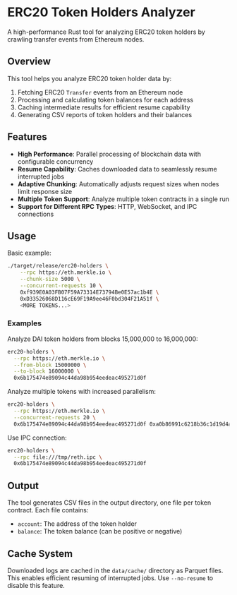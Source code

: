 # ERC20 Token Holders Analyzer

A high-performance Rust tool for analyzing ERC20 token holders by crawling transfer events from Ethereum nodes.

## Overview

This tool helps you analyze ERC20 token holder data by:

1. Fetching ERC20 `Transfer` events from an Ethereum node
2. Processing and calculating token balances for each address
3. Caching intermediate results for efficient resume capability
4. Generating CSV reports of token holders and their balances

## Features

- **High Performance**: Parallel processing of blockchain data with configurable concurrency
- **Resume Capability**: Caches downloaded data to seamlessly resume interrupted jobs
- **Adaptive Chunking**: Automatically adjusts request sizes when nodes limit response size
- **Multiple Token Support**: Analyze multiple token contracts in a single run
- **Support for Different RPC Types**: HTTP, WebSocket, and IPC connections

## Usage

Basic example:

```bash
./target/release/erc20-holders \
    --rpc https://eth.merkle.io \
    --chunk-size 5000 \
    --concurrent-requests 10 \
    0xf939E0A03FB07F59A73314E73794Be0E57ac1b4E \
    0xD33526068D116cE69F19A9ee46F0bd304F21A51f \
    <MORE TOKENS...>
```


### Examples

Analyze DAI token holders from blocks 15,000,000 to 16,000,000:

```bash
erc20-holders \
  --rpc https://eth.merkle.io \
  --from-block 15000000 \
  --to-block 16000000 \
  0x6b175474e89094c44da98b954eedeac495271d0f
```

Analyze multiple tokens with increased parallelism:

```bash
erc20-holders \
  --rpc https://eth.merkle.io \
  --concurrent-requests 20 \
  0x6b175474e89094c44da98b954eedeac495271d0f 0xa0b86991c6218b36c1d19d4a2e9eb0ce3606eb48 \
```

Use IPC connection:

```bash
erc20-holders \
  --rpc file:///tmp/reth.ipc \
  0x6b175474e89094c44da98b954eedeac495271d0f
```

## Output

The tool generates CSV files in the output directory, one file per token contract. Each file contains:

- `account`: The address of the token holder
- `balance`: The token balance (can be positive or negative)

## Cache System

Downloaded logs are cached in the `data/cache/` directory as Parquet files. This enables efficient resuming of interrupted jobs. Use `--no-resume` to disable this feature.
